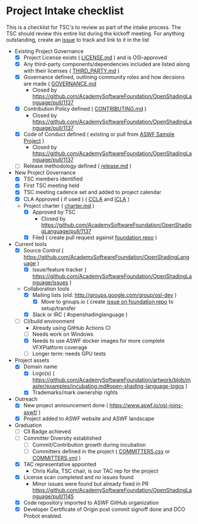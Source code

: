 # Project Intake checklist

This is a checklist for TSC's to review as part of the intake process. The TSC should review this entire list during the kickoff meeting. For anything outstanding, create an [issue](../issues) to track and link to it in the list

- Existing Project Governance
  - [X] Project License exists ( [LICENSE.md](../LICENSE.md) ) and is OSI-approved
  - [X] Any third-party components/dependencies included are listed along with their licenses ( [THIRD_PARTY.md](../THIRD_PARTY.md) )
  - [X] Governance defined, outlining community roles and how decsions are made ( [GOVERNANCE.md](../GOVERNANCE.md] )
    - Closed by https://github.com/AcademySoftwareFoundation/OpenShadingLanguage/pull/1137
  - [X] Contribution Policy defined ( [CONTRIBUTING.md](../CONTRIBUTING.md) )
    - Closed by https://github.com/AcademySoftwareFoundation/OpenShadingLanguage/pull/1137
  - [X] Code of Conduct defined ( existing or pull from [ASWF Sample Project](https://github.com/AcademySoftwareFoundation/aswf-sample-project/blob/master/CODE_OF_CONDUCT.md) )
    - Closed by https://github.com/AcademySoftwareFoundation/OpenShadingLanguage/pull/1137
  - [ ] Release methodology defined	( [release.md](process/release.md) )
- New Project Governance
  - [X] TSC members identified
  - [X] First TSC meeting held
  - [X] TSC meeting cadence set and added to project calendar
  - [X] CLA Approved ( if used ) ( [CCLA](CLA-corporate.md) and [ICLA](CLA-individual.md) )
  - Project charter	( [charter.md](charter.md) )
    - [X] Approved by TSC
      - Closed by https://github.com/AcademySoftwareFoundation/OpenShadingLanguage/pull/1137
    - [X] Filed ( create pull request against [foundation repo](https://github.com/AcademySoftwareFoundation/foundation) )
- Current tools
  - [X] Source Control ( https://github.com/AcademySoftwareFoundation/OpenShadingLanguage )
	- [X] Issue/feature tracker ( https://github.com/AcademySoftwareFoundation/OpenShadingLanguage/issues )
  - Collaboration tools
    - [X] Mailing lists (old: http://groups.google.com/group/osl-dev )
      - [X] Move to groups.io ( create [issue on foundation repo](https://github.com/AcademySoftwareFoundation/foundation/issues/new ) to setup/transfer
    - [X] Slack or IRC ( #openshadinglanguage )
  - [ ] CI/build environment
    - Already using GitHub Actions CI
    - [ ] Needs work on Windows
    - [X] Needs to use ASWF docker images for more complete VFXPlatform coverage
    - [ ] Longer term: needs GPU tests
- Project assets
  - [X] Domain name
	- [X] Logo(s)	( https://github.com/AcademySoftwareFoundation/artwork/blob/master/examples/incubating.md#open-shading-language-logos )
	- [X] Trademarks/mark ownership rights
- Outreach
  - [X] New project announcement done ( https://www.aswf.io/osl-joins-aswf/ )
  - [X] Project added to ASWF website and ASWF landscape
- Graduation
  - [ ] CII Badge	achieved
  - [ ] Committer Diversity	established
	- [ ] Commit/Contribution growth during incubation
	- [ ] Committers defined in the project	( [COMMITTERS.csv](COMMITTERS.csv) or [COMMITTERS.yml](COMMITTERS.yml) )
  - [X] TAC representative appointed
    - Chris Kulla, TSC chair, is our TAC rep for the project
  - [X]	License scan completed and no issues found
    - Minor issues were found but already fixed in PR https://github.com/AcademySoftwareFoundation/OpenShadingLanguage/pull/1145
  - [X] Code repository imported to ASWF GitHub organization
  - [X] Developer Certificate of Origin post commit signoff done and DCO Probot enabled.
